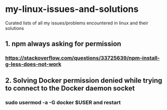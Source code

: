# my-linux-issues-and-solutions
Curated lists of all my issues/problems encountered in linux and their solutions

## 1. npm always asking for permission
### https://stackoverflow.com/questions/33725639/npm-install-g-less-does-not-work

## 2. Solving Docker permission denied while trying to connect to the Docker daemon socket
### sudo usermod -a -G docker $USER and restart
